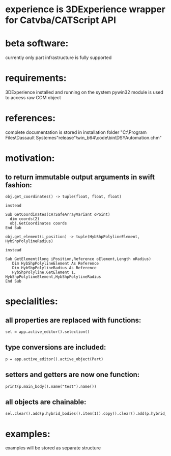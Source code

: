 # experience is 3DExperience wrapper for Catvba/CATScript API

# beta software:
currently only part infrastructure is fully supported 

# requirements:
3DExperience installed and running on the system
pywin32 module is used to access raw COM object

# references:
complete documentation is stored in installation folder
"C:\Program Files\Dassault Systemes\"release"\win_b64\code\bin\DSYAutomation.chm"

# motivation:
## to return immutable output arguments in swift fashion:

    obj.get_coordinates() -> tuple(float, float, float)
    
    instead 
    
    Sub GetCoordinates(CATSafeArrayVariant oPoint)
      dim coords(2)
      obj.GetCoordinates coords
    End Sub
      
    obj.get_element(i_position) -> tuple(HybShpPolylineElement, HybShpPolylineRadius)
    
    instead 
    
    Sub GetElement(long iPosition,Reference oElement,Length oRadius) 
       Dim HybShpPolylineElement As Reference
       Dim HybShpPolylineRadius As Reference
       HybShpPolyline.GetElement 1, HybShpPolylineElement,HybShpPolylineRadius
    End Sub

# specialities:
## all properties are replaced with functions:
    sel = app.active_editor().selection()

## type conversions are included:
    p = app.active_editor().active_object(Part)

## setters and getters are now one function:
    print(p.main_body().name("test").name())

## all objects are chainable:
    sel.clear().add(p.hybrid_bodies().item(1)).copy().clear().add(p.hybrid_bodies()).paste().clear()

# examples:
examples will be stored as separate structure
